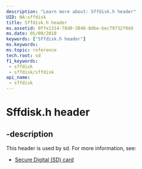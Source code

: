 ```yaml
---
description: "Learn more about: Sffdisk.h header"
UID: NA:sffdisk
title: Sffdisk.h header
ms.assetid: 0ffe1314-78d0-3840-8dbe-bec79732f0dd
ms.date: 05/09/2018
keywords: ["Sffdisk.h header"]
ms.keywords: 
ms.topic: reference
tech.root: sd
f1_keywords:
 - sffdisk
 - sffdisk/sffdisk
api_name:
 - sffdisk
---
```


# Sffdisk.h header


## -description

This header is used by sd. For more information, see:

- [Secure Digital (SD) card](../_sd/index.md)

